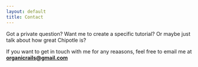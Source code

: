 ```yaml
---
layout: default
title: Contact
---
```


Got a private question? Want me to create a specific tutorial? Or maybe just talk about how great Chipotle is?

If you want to get in touch with me for any reaasons, feel free to email me at **organicrails@gmail.com**